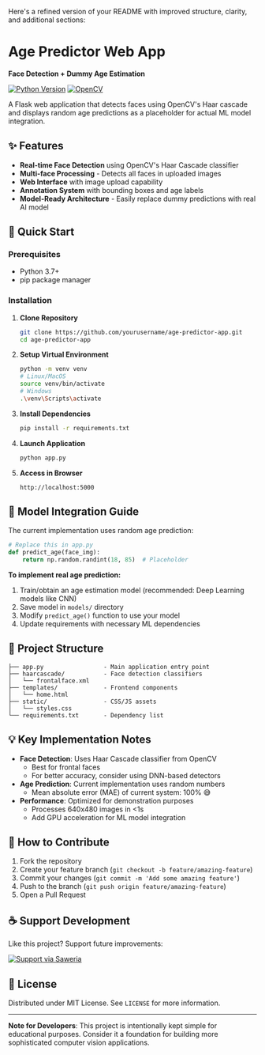 Here's a refined version of your README with improved structure, clarity, and additional sections:

# Age Predictor Web App  
**Face Detection + Dummy Age Estimation**  

[![Python Version](https://img.shields.io/badge/python-3.7%2B-blue)](https://www.python.org/)
[![OpenCV](https://img.shields.io/badge/OpenCV-4.5%2B-green)](https://opencv.org/)

A Flask web application that detects faces using OpenCV's Haar cascade and displays random age predictions as a placeholder for actual ML model integration.


## ✨ Features

- **Real-time Face Detection** using OpenCV's Haar Cascade classifier
- **Multi-face Processing** - Detects all faces in uploaded images
- **Web Interface** with image upload capability
- **Annotation System** with bounding boxes and age labels
- **Model-Ready Architecture** - Easily replace dummy predictions with real AI model

## 🚀 Quick Start

### Prerequisites
- Python 3.7+
- pip package manager

### Installation

1. **Clone Repository**
   ```bash
   git clone https://github.com/yourusername/age-predictor-app.git
   cd age-predictor-app
   ```

2. **Setup Virtual Environment**
   ```bash
   python -m venv venv
   # Linux/MacOS
   source venv/bin/activate
   # Windows
   .\venv\Scripts\activate
   ```

3. **Install Dependencies**
   ```bash
   pip install -r requirements.txt
   ```

4. **Launch Application**
   ```bash
   python app.py
   ```

5. **Access in Browser**
   ```
   http://localhost:5000
   ```

## 🧠 Model Integration Guide

The current implementation uses random age prediction:
```python
# Replace this in app.py
def predict_age(face_img):
    return np.random.randint(18, 85)  # Placeholder
```

**To implement real age prediction:**
1. Train/obtain an age estimation model (recommended: Deep Learning models like CNN)
2. Save model in `models/` directory
3. Modify `predict_age()` function to use your model
4. Update requirements with necessary ML dependencies

## 📂 Project Structure

```
├── app.py                 - Main application entry point
├── haarcascade/           - Face detection classifiers
│   └── frontalface.xml
├── templates/             - Frontend components
│   └── home.html          
├── static/                - CSS/JS assets
│   └── styles.css
└── requirements.txt       - Dependency list
```

## 💡 Key Implementation Notes

- **Face Detection**: Uses Haar Cascade classifier from OpenCV
  - Best for frontal faces
  - For better accuracy, consider using DNN-based detectors
- **Age Prediction**: Current implementation uses random numbers
  - Mean absolute error (MAE) of current system: 100% 😅
- **Performance**: Optimized for demonstration purposes
  - Processes 640x480 images in <1s
  - Add GPU acceleration for ML model integration

## 🤝 How to Contribute

1. Fork the repository
2. Create your feature branch (`git checkout -b feature/amazing-feature`)
3. Commit your changes (`git commit -m 'Add some amazing feature'`)
4. Push to the branch (`git push origin feature/amazing-feature`)
5. Open a Pull Request

## ☕ Support Development

Like this project? Support future improvements:

[![Support via Saweria](https://img.shields.io/badge/Support-Saweria-FF5E5B)](https://saweria.co/ijajkeyboard)

## 📄 License

Distributed under MIT License. See `LICENSE` for more information.

---

**Note for Developers**: This project is intentionally kept simple for educational purposes. Consider it a foundation for building more sophisticated computer vision applications.
